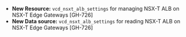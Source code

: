* **New Resource:** `vcd_nsxt_alb_settings` for managing NSX-T ALB on NSX-T Edge Gateways [GH-726]
* **New Data source:** `vcd_nsxt_alb_settings` for reading NSX-T ALB on NSX-T Edge Gateways  [GH-726]
